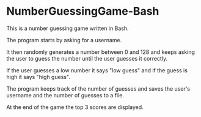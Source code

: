 # NumberGuessingGame-Bash
This is a number guessing game written in Bash.

The program starts by asking for a username. 

It then randomly generates a number between 0 and 128 and keeps asking the user to guess the number until the user guesses it correctly. 

If the user guesses a low number it says "low guess" and if the guess is high it says "high guess". 

The program keeps track of the number of guesses and saves the user's username and the number of guesses to a file. 

At the end of the game the top 3 scores are displayed.  
